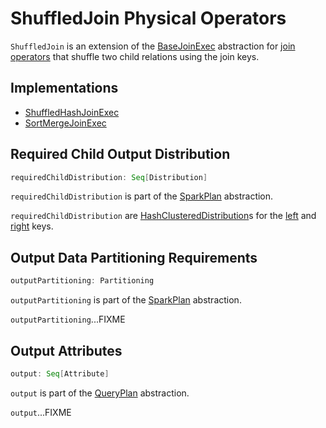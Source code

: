 # ShuffledJoin Physical Operators

`ShuffledJoin` is an extension of the [BaseJoinExec](BaseJoinExec.md) abstraction for [join operators](#implementations) that shuffle two child relations using the join keys.

## Implementations

* [ShuffledHashJoinExec](ShuffledHashJoinExec.md)
* [SortMergeJoinExec](SortMergeJoinExec.md)

## <span id="requiredChildDistribution"> Required Child Output Distribution

```scala
requiredChildDistribution: Seq[Distribution]
```

`requiredChildDistribution` is part of the [SparkPlan](SparkPlan.md#requiredChildDistribution) abstraction.

`requiredChildDistribution` are [HashClusteredDistribution](HashClusteredDistribution.md)s for the [left](BaseJoinExec.md#leftKeys) and [right](BaseJoinExec.md#rightKeys) keys.

## <span id="outputPartitioning"> Output Data Partitioning Requirements

```scala
outputPartitioning: Partitioning
```

`outputPartitioning` is part of the [SparkPlan](SparkPlan.md#outputPartitioning) abstraction.

`outputPartitioning`...FIXME

## <span id="output"> Output Attributes

```scala
output: Seq[Attribute]
```

`output` is part of the [QueryPlan](../catalyst/QueryPlan.md#output) abstraction.

`output`...FIXME
